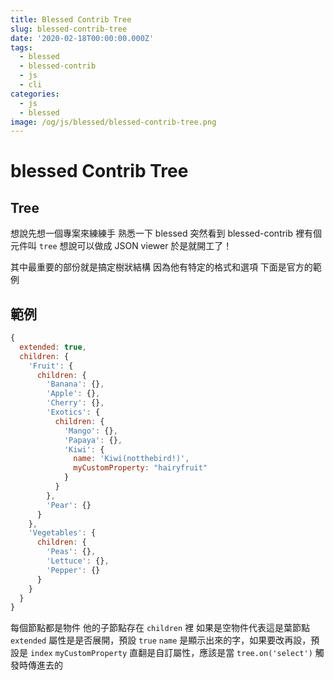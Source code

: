 ```yaml
---
title: Blessed Contrib Tree
slug: blessed-contrib-tree
date: '2020-02-18T00:00:00.000Z'
tags:
  - blessed
  - blessed-contrib
  - js
  - cli
categories:
  - js
  - blessed
image: /og/js/blessed/blessed-contrib-tree.png
---
```


# blessed Contrib Tree

## Tree

想說先想一個專案來練練手
熟悉一下 blessed
突然看到 blessed-contrib 裡有個元件叫 `tree`
想說可以做成 JSON viewer
於是就開工了！

其中最重要的部份就是搞定樹狀結構
因為他有特定的格式和選項
下面是官方的範例

## 範例

```js
{
  extended: true,
  children: {
    'Fruit': {
      children: {
        'Banana': {},
        'Apple': {},
        'Cherry': {},
        'Exotics': {
          children: {
            'Mango': {},
            'Papaya': {},
            'Kiwi': {
              name: 'Kiwi(notthebird!)',
              myCustomProperty: "hairyfruit"
            }
          }
        },
        'Pear': {}
      }
    },
    'Vegetables': {
      children: {
        'Peas': {},
        'Lettuce': {},
        'Pepper': {}
      }
    }
  }
}
```

每個節點都是物件
他的子節點存在 `children` 裡
如果是空物件代表這是葉節點
`extended` 屬性是是否展開，預設 `true`
`name` 是顯示出來的字，如果要改再設，預設是 `index`
`myCustomProperty` 直翻是自訂屬性，應該是當 `tree.on('select')` 觸發時傳進去的
